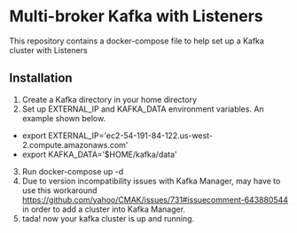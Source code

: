 # Multi-broker Kafka with Listeners
This repository contains a docker-compose file to help set up a Kafka cluster with Listeners

## Installation
1. Create a Kafka directory in your home directory
2. Set up EXTERNAL_IP and KAFKA_DATA environment variables. An example shown below.
  * export EXTERNAL_IP='ec2-54-191-84-122.us-west-2.compute.amazonaws.com'
  * export KAFKA_DATA='$HOME/kafka/data'
3. Run docker-compose up -d
4. Due to version incompatibility issues with Kafka Manager, may have to use this workaround https://github.com/yahoo/CMAK/issues/731#issuecomment-643880544 in order to add a cluster into Kafka Manager.
5. tada! now your kafka cluster is up and running.

